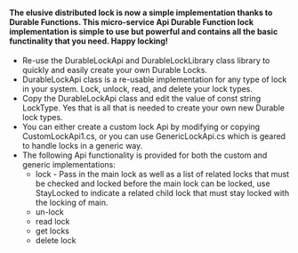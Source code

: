 #### The elusive distributed lock is now a simple implementation thanks to Durable Functions. This micro-service Api Durable Function lock implementation is simple to use but powerful and contains all the basic functinality that you need. Happy locking!

- Re-use the DurableLockApi and DurableLockLibrary class library to quickly and easily create your own Durable Locks.
- DurableLockApi class is a re-usable implementation for any type of lock in your system. Lock, unlock, read, and delete your lock types.
- Copy the DurableLockApi class and edit the value of const string LockType. Yes that is all that is needed to create your own new Durable lock types.
- You can either create a custom lock Api by modifying or copying CustomLockApi1.cs, or you can use GenericLockApi.cs which is geared to handle locks in a generic way.
- The following Api functionality is provided for both the custom and generic implementations:
  * lock - Pass in the main lock as well as a list of related locks that must be checked and locked before the main lock can be locked, use StayLocked to                  indicate a related child lock that must stay locked with the locking of main.
  * un-lock
  * read lock
  * get locks
  * delete lock
